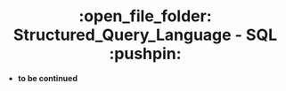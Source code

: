 

<h1 align = "center"> :open_file_folder:		 Structured_Query_Language - SQL	:pushpin:	 </h1>



- **to be continued**


